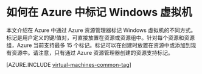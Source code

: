 <properties
   pageTitle="如何标记 Windows VM | Azure"
   description="了解如何标记使用资源管理器部署模型在 Azure 中创建的 Windows 虚拟机。"
   services="virtual-machines-windows"
   documentationCenter=""
   authors="mmccrory"
   manager="timlt"
   editor="tysonn"
   tags="azure-resource-manager"/>

<tags
   ms.service="virtual-machines-windows"
   ms.date="04/06/2016"
   wacn.date="06/29/2016"/>

# 如何在 Azure 中标记 Windows 虚拟机

本文介绍在 Azure 中通过 Azure 资源管理器标记 Windows 虚拟机的不同方式。标记是用户定义的键/值对，可直接放置在资源或资源组中。针对每个资源和资源组，Azure 当前支持最多 15 个标记。标记可以在创建时放置在资源中或添加到现有资源中。请注意，只有通过 Azure 资源管理器创建的资源支持标记。

[AZURE.INCLUDE [virtual-machines-common-tag](../../includes/virtual-machines-common-tag.md)]

<!---HONumber=Mooncake_1221_2015-->
